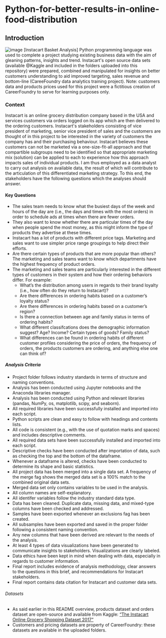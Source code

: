 # Python-for-better-results-in-online-food-distribution
## Introduction
![image](https://github.com/user-attachments/assets/ca830c7a-234d-49f0-a8fa-a085c2e9c2ba) [Instacart Basket Analysis]
Python programming language was used to complete a project studying existing business data with the aim of gleaning patterns, insights and trend. Instacart's open source data sets (available @Kaggle and included in the folders uploaded into this repository) were prepared, combined and manipulated for insights on better customers understanding to aid improved targeting, sales revenue and bottom-line (CareeFoundry data analytics training project). Note: customers data and products prices used for this project were a fictitious creation of CareerFoundry to serve for learning purposes only.
### Context
Instacart is an online grocery distribution company based in the USA and services customers via orders logged on its app which are then delivered to the ordering customers. Instacart's stakeholders consisting of vice president of marketing, senior vice president of sales and the customers are thought of in this project to be interested in the variety of customers the company has and their purchasing behaviour. Instacart believes these customers can not be marketed via a one-size-fit-all approach and that compartible subgroups need to be identified so that appropriate marketing mix (solution) can be applied to each to experience how this approach impacts sales of individual products. I am thus employed as a data analyst to carry out analysis on available data, the result of which will contribute to the articulation of this differentiated marketing strategy. To this end, the stakeholders have the following questions which the analyses should answer.
#### Key Questions
- The sales team needs to know what the busiest days of the week and hours of the
  day are (i.e., the days and times with the most orders) in order to schedule ads at
  times when there are fewer orders.
- They also want to know whether there are particular times of the day when people
  spend the most money, as this might inform the type of products they advertise at
  these times.
- Instacart has a lot of products with different price tags. Marketing and sales want to
  use simpler price range groupings to help direct their efforts.
- Are there certain types of products that are more popular than others? The marketing
  and sales teams want to know which departments have the highest frequency of
  product orders.
- The marketing and sales teams are particularly interested in the different types of
  customers in their system and how their ordering behaviors differ. For example:
   - What’s the distribution among users in regards to their brand loyalty (i.e., how
     often do they return to Instacart)?
   - Are there differences in ordering habits based on a customer’s loyalty status?
   - Are there differences in ordering habits based on a customer’s region?
   - Is there a connection between age and family status in terms of ordering
     habits?
   - What different classifcations does the demographic information suggest?
     Age? Income? Certain types of goods? Family status?
   - What differences can be found in ordering habits of different customer
     profiles considering the price of orders, the frequency of orders, the products
     customers are ordering, and anything else one can think of?
##### Analysis Criteria
- Project folder follows industry standards in terms of structure and naming
  conventions.
- Analysis has been conducted using Jupyter notebooks and the Anaconda libraries
  manager.
- Analysis has been conducted using Python and relevant libraries (pandas, NumPy, os,
  matplotlib, scipy, and seaborn).
- All required libraries have been successfully installed and imported into each script.
- Python scripts are clean and easy to follow with headings and contents lists.
- All code is consistent (e.g., with the use of quotation marks and spaces) and includes
  descriptive comments.
- All required data sets have been successfully installed and imported into each script.
- Descriptive checks have been conducted after importation of data, such as checking
  the top and the bottom of the dataframe.
- Whenever a dataframe is altered, checks have been conducted to determine its
  shape and basic statistics.
- All project data has been merged into a single data set. A frequency of the merge fag
  shows the merged data set is a 100% match to the combined original data sets.
- Merged data set only contains variables to be used in the analysis.
- All column names are self-explanatory.
- All identifer variables follow the industry standard data type.
- Data has been cleaned. Duplicate data, missing data, and mixed-type columns have
  been checked and addressed.
- Samples have been exported whenever an exclusions fag has been created.
- All subsamples have been exported and saved in the proper folder following a
  consistent naming convention.
- Any new columns that have been derived are relevant to the needs of the analysis.
- At least 4 types of data visualizations have been generated to communicate insights
  to stakeholders. Visualizations are clearly labeled.
- Data ethics have been kept in mind when dealing with data, especially in regards to
  customer information.
- Final report includes evidence of analysis methodology, clear answers to the
  questions in this brief, and recommendations for Instacart stakeholders.
- Final report contains data citation for Instacart and customer data sets.
###### Datasets
- As said earlier in this README overview, products dataset and orders dataset are open-source and available from Kaggle: [“The Instacart Online Grocery Shopping
Dataset 2017”](https://www.kaggle.com/datasets/psparks/instacart-market-basket-analysis)
- Customers and pricing datasets are property of CareerFoundry: these datasets are available in the uploaded folders.
